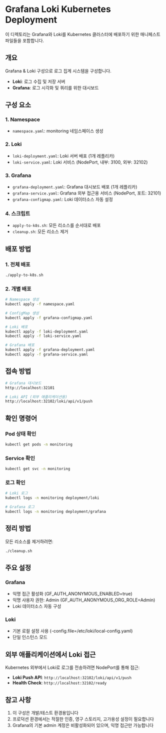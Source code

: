 # Grafana Loki Kubernetes Deployment

이 디렉토리는 Grafana와 Loki를 Kubernetes 클러스터에 배포하기 위한 매니페스트 파일들을 포함합니다.

## 개요

Grafana & Loki 구성으로 로그 집계 시스템을 구성합니다.

- **Loki**: 로그 수집 및 저장 서버
- **Grafana**: 로그 시각화 및 쿼리를 위한 대시보드

## 구성 요소

### 1. Namespace
- `namespace.yaml`: monitoring 네임스페이스 생성

### 2. Loki
- `loki-deployment.yaml`: Loki 서버 배포 (1개 레플리카)
- `loki-service.yaml`: Loki 서비스 (NodePort, 내부: 3100, 외부: 32102)

### 3. Grafana
- `grafana-deployment.yaml`: Grafana 대시보드 배포 (1개 레플리카)
- `grafana-service.yaml`: Grafana 외부 접근용 서비스 (NodePort, 포트: 32101)
- `grafana-configmap.yaml`: Loki 데이터소스 자동 설정

### 4. 스크립트
- `apply-to-k8s.sh`: 모든 리소스를 순서대로 배포
- `cleanup.sh`: 모든 리소스 제거

## 배포 방법

### 1. 전체 배포
```bash
./apply-to-k8s.sh
```

### 2. 개별 배포
```bash
# Namespace 생성
kubectl apply -f namespace.yaml

# ConfigMap 생성
kubectl apply -f grafana-configmap.yaml

# Loki 배포
kubectl apply -f loki-deployment.yaml
kubectl apply -f loki-service.yaml

# Grafana 배포
kubectl apply -f grafana-deployment.yaml
kubectl apply -f grafana-service.yaml
```

## 접속 방법

```bash
# Grafana 대시보드
http://localhost:32101

# Loki API (외부 애플리케이션용)
http://localhost:32102/loki/api/v1/push
```

## 확인 명령어

### Pod 상태 확인
```bash
kubectl get pods -n monitoring
```

### Service 확인
```bash
kubectl get svc -n monitoring
```

### 로그 확인
```bash
# Loki 로그
kubectl logs -n monitoring deployment/loki

# Grafana 로그
kubectl logs -n monitoring deployment/grafana
```

## 정리 방법

모든 리소스를 제거하려면:
```bash
./cleanup.sh
```

## 주요 설정

### Grafana
- 익명 접근 활성화 (GF_AUTH_ANONYMOUS_ENABLED=true)
- 익명 사용자 권한: Admin (GF_AUTH_ANONYMOUS_ORG_ROLE=Admin)
- Loki 데이터소스 자동 구성

### Loki
- 기본 로컬 설정 사용 (-config.file=/etc/loki/local-config.yaml)
- 단일 인스턴스 모드

## 외부 애플리케이션에서 Loki 접근

Kubernetes 외부에서 Loki로 로그를 전송하려면 NodePort를 통해 접근:

- **Loki Push API**: `http://localhost:32102/loki/api/v1/push`
- **Health Check**: `http://localhost:32102/ready`

## 참고 사항

1. 이 구성은 개발/테스트 환경용입니다
2. 프로덕션 환경에서는 적절한 인증, 영구 스토리지, 고가용성 설정이 필요합니다
3. Grafana의 기본 admin 계정은 비활성화되어 있으며, 익명 접근만 가능합니다